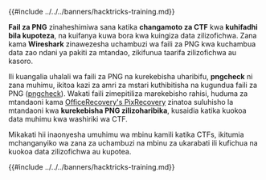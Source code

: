 {{#include ../../../banners/hacktricks-training.md}}

**Fail za PNG** zinaheshimiwa sana katika **changamoto za CTF** kwa **kuhifadhi bila kupoteza**, na kuifanya kuwa bora kwa kuingiza data zilizofichwa. Zana kama **Wireshark** zinawezesha uchambuzi wa faili za PNG kwa kuchambua data zao ndani ya pakiti za mtandao, zikifunua taarifa zilizofichwa au kasoro.

Ili kuangalia uhalali wa faili za PNG na kurekebisha uharibifu, **pngcheck** ni zana muhimu, ikitoa kazi za amri za mstari kuthibitisha na kugundua faili za PNG ([pngcheck](http://libpng.org/pub/png/apps/pngcheck.html)). Wakati faili zimepitiliza marekebisho rahisi, huduma za mtandaoni kama [OfficeRecovery's PixRecovery](https://online.officerecovery.com/pixrecovery/) zinatoa suluhisho la mtandaoni kwa **kurekebisha PNG zilizoharibika**, kusaidia katika kuokoa data muhimu kwa washiriki wa CTF.

Mikakati hii inaonyesha umuhimu wa mbinu kamili katika CTFs, ikitumia mchanganyiko wa zana za uchambuzi na mbinu za ukarabati ili kufichua na kuokoa data zilizofichwa au kupotea.

{{#include ../../../banners/hacktricks-training.md}}
